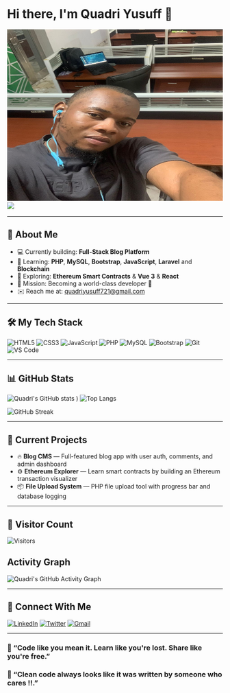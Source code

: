 # Hi there, I'm Quadri Yusuff 👋
<img src="https://raw.githubusercontent.com/Ayomidespenz/quadriyusuff/refs/heads/main/IMG-20250603-WA0013.jpg" width="600" height="400" border-radius="10px" />


<a href="https://github.com/Ayomidespenz">
  <img src="https://readme-typing-svg.herokuapp.com?font=Fira+Code&size=22&duration=3000&pause=1000&color=0e75b6&width=500&lines=Full-stack+Developer;Open+Source+Enthusiast;Learning+Ethereum+Smart+Contracts;Let%27s+Build+Awesome+Things!" />
</a>

---

## 🚀 About Me

- 💻 Currently building: **Full-Stack Blog Platform**  
- 🌱 Learning: **PHP**, **MySQL**, **Bootstrap**, **JavaScript**, **Laravel** and **Blockchain**
- 🧩 Exploring: **Ethereum Smart Contracts** & **Vue 3** & **React**
- 🧠 Mission: Becoming a world-class developer 💯
- ✉️ Reach me at: [quadriyusuff721@gmail.com](mailto:quadriyusuff721@gmail.com)

---

## 🛠️ My Tech Stack

![HTML5](https://img.shields.io/badge/HTML5-E34F26?style=flat&logo=html5&logoColor=white)
![CSS3](https://img.shields.io/badge/CSS3-1572B6?style=flat&logo=css3&logoColor=white)
![JavaScript](https://img.shields.io/badge/JavaScript-F7DF1E?style=flat&logo=javascript&logoColor=black)
![PHP](https://img.shields.io/badge/PHP-777BB4?style=flat&logo=php&logoColor=white)
![MySQL](https://img.shields.io/badge/MySQL-4479A1?style=flat&logo=mysql&logoColor=white)
![Bootstrap](https://img.shields.io/badge/Bootstrap-7952B3?style=flat&logo=bootstrap&logoColor=white)
![Git](https://img.shields.io/badge/Git-F05032?style=flat&logo=git&logoColor=white)
![VS Code](https://img.shields.io/badge/VS%20Code-007ACC?style=flat&logo=visual-studio-code&logoColor=white)

---

## 📊 GitHub Stats

![Quadri's GitHub stats](https://github-readme-stats.vercel.app/api?username=Ayomidespenz&show_icons=true&theme=tokyonight)
)
![Top Langs](https://github-readme-stats.vercel.app/api/top-langs/?username=Ayomidespenz&layout=compact&theme=tokyonight)


![GitHub Streak](https://github-readme-streak-stats.herokuapp.com?user=Ayomidespenz&theme=tokyonight)

---

## 📝 Current Projects

- 🔥 **Blog CMS** — Full-featured blog app with user auth, comments, and admin dashboard  
- ⚙️ **Ethereum Explorer** — Learn smart contracts by building an Ethereum transaction visualizer  
- 📦 **File Upload System** — PHP file upload tool with progress bar and database logging

---

## 👀 Visitor Count

![Visitors](https://komarev.com/ghpvc/?username=Ayomidespenz&style=flat&color=0e75b6)

## Activity Graph 
![Quadri's GitHub Activity Graph](https://github-readme-activity-graph.vercel.app/graph?username=Ayomidespenz&theme=tokyo-night)


---

## 🔗 Connect With Me

[![LinkedIn](https://img.shields.io/badge/LinkedIn-0077B5?style=flat&logo=linkedin&logoColor=white)](www.linkedin.com/in/quadri-yusuff-adisa)
[![Twitter](https://img.shields.io/badge/Twitter-1DA1F2?style=flat&logo=twitter&logoColor=white)](https://x.com/Ayomidespenz?t=F5atuWRImY6kQhTR-F4__w&s=09)
[![Gmail](https://img.shields.io/badge/Gmail-D14836?style=flat&logo=gmail&logoColor=white)](mailto:quadriyusuff721@gmail.com)

---

### 💬 “Code like you mean it. Learn like you're lost. Share like you're free.”
### 💬 “Clean code always looks like it was written by someone who cares !!.”
